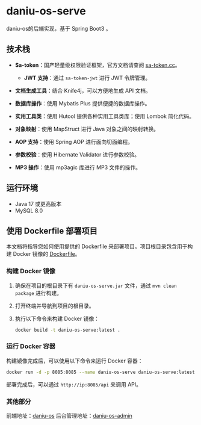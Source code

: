 # daniu-os-serve

daniu-os的后端实现，基于 Spring Boot3 。

## 技术栈

- **Sa-token**：国产轻量级权限验证框架，官方文档请查阅 [sa-token.cc](https://sa-token.cc/index.html)。
   - **JWT 支持**：通过 `sa-token-jwt` 进行 JWT 令牌管理。

- **文档生成工具**：结合 Knife4j，可以方便地生成 API 文档。

- **数据库操作**：使用 Mybatis Plus 提供便捷的数据库操作。

- **实用工具类**：使用 Hutool 提供各种实用工具类库；使用 Lombok 简化代码。

- **对象映射**：使用 MapStruct 进行 Java 对象之间的映射转换。

- **AOP 支持**：使用 Spring AOP 进行面向切面编程。

- **参数校验**：使用 Hibernate Validator 进行参数校验。

- **MP3 操作**：使用 mp3agic 库进行 MP3 文件的操作。

## 运行环境

- Java 17 或更高版本
- MySQL 8.0 

## 使用 Dockerfile 部署项目

本文档将指导您如何使用提供的 Dockerfile 来部署项目。项目根目录包含用于构建 Docker 镜像的 [Dockerfile](https://github.com/FangDaniu666/daniu-os-serve/blob/master/Dockerfile)。

### 构建 Docker 镜像

1. 确保在项目的根目录下有 `daniu-os-serve.jar` 文件，通过 `mvn clean package` 进行构建。
2. 打开终端并导航到项目的根目录。
3. 执行以下命令来构建 Docker 镜像：

   ```sh
   docker build -t daniu-os-serve:latest .
   ```

### 运行 Docker 容器

构建镜像完成后，可以使用以下命令来运行 Docker 容器：

```sh
docker run -d -p 8085:8085 --name daniu-os-serve daniu-os-serve:latest
```

部署完成后，可以通过 `http://ip:8085/api` 来调用 API。

### 其他部分
前端地址：[daniu-os](https://github.com/FangDaniu666/daniu-os)
后台管理地址：[daniu-os-admin](https://github.com/FangDaniu666/daniu-os-admin)

